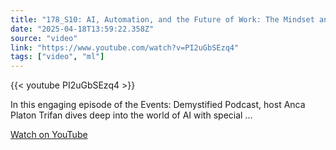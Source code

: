 ```yaml
---
title: "178_S10: AI, Automation, and the Future of Work: The Mindset and Implementation ft. Noah Riley"
date: "2025-04-18T13:59:22.358Z"
source: "video"
link: "https://www.youtube.com/watch?v=PI2uGbSEzq4"
tags: ["video", "ml"]
---
```


{{< youtube PI2uGbSEzq4 >}}

In this engaging episode of the Events: Demystified Podcast, host Anca Platon Trifan dives deep into the world of AI with special ...

[Watch on YouTube](https://www.youtube.com/watch?v=PI2uGbSEzq4)
